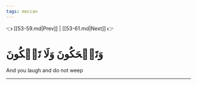 ```yaml
---
tags: meccan
---
```


👈 [[53-59.md|Prev]] | [[53-61.md|Next]] 👉

# وَتَضۡحَكُونَ وَلَا تَبۡكُونَ

And you laugh and do not weep

---

